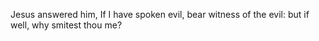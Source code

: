 Jesus answered him, If I have spoken evil, bear witness of the evil: but if well, why smitest thou me?
